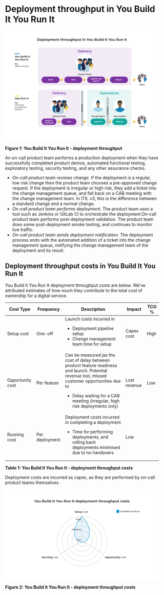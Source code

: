 # Deployment throughput in You Build It You Run It

![](../.gitbook/assets/what-is-you-build-it-you-run-it/you-build-it-you-run-it-deployment-throughput.png)

**Figure 1: You Build It You Run It - deployment throughput**

An on-call product team performs a production deployment when they have successfully completed product demos, automated functional testing, exploratory testing, security testing, and any other assurance checks. 

* *On-call product team reviews change*. If the deployment is a regular, low risk change then the product team chooses a pre-approved change request. If the deployment is irregular or high risk, they add a ticket into the change management queue, and fall back on a CAB meeting with the change management team. In ITIL v3, this is the difference between a standard change and a normal change. 
* *On-call product team performs deployment*. The product team uses a tool such as Jenkins or GitLab CI to orchestrate the deployment.On-call product team performs post-deployment validation. The product team does some post-deployment smoke testing, and continues to monitor live traffic.
* *On-call product team sends deployment notification*. The deployment process ends with the automated addition of a ticket into the change management queue, notifying the change management team of the deployment and its result. 

## Deployment throughput costs in You Build It You Run It

You Build It You Run It deployment throughput costs are below. We’ve attributed estimates of how much they contribute to the total cost of ownership for a digital service. 

|Cost Type|Frequency|Description|Impact|TCO %|
|---|---|---|---|---|
|Setup cost|One-off|Launch costs incurred in<ul><li>Deployment pipeline setup</li><li>Change management team time for setup</li></ul>|Capex cost|High|
|Opportunity cost|Per feature|Can be measured jas the cost of delay between product feature readiness and launch. Potential revenue lost, missed customer opportunities due to<ul><li>Delay waiting for a CAB meeting (irregular, high risk deployments only)</li></ul>|Lost revenue|Low|
|Running cost|Per deployment|Deployment costs incurred in completing a deployment<ul><li>Time for performing deployments, and rolling back deployments minimised due to no handovers</li></ul>|Low|

**Table 1: You Build It You Run It - deployment throughput costs**

Deployment costs are incurred as capex, as they are performed by on-call product teams themselves. 

![](../.gitbook/assets/what-is-you-build-it-you-run-it/you-build-it-you-run-it-deployment-throughput-costs.png)

**Figure 2: You Build It You Run It - deployment throughput costs**
